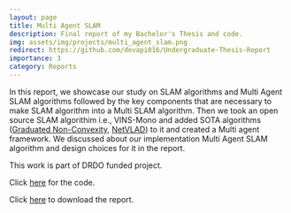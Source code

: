 ```yaml
---
layout: page
title: Multi Agent SLAM
description: Final report of my Bachelor's Thesis and code.
img: assets/img/projects/multi_agent_slam.png
redirect: https://github.com/devapi016/Undergraduate-Thesis-Report
importance: 3
category: Reports
---
```


In this report, we showcase our study on SLAM algorithms and Multi Agent SLAM algorithms followed by the key components that are necessary to make SLAM algorithm into a Multi SLAM algorithm. Then we took an open source SLAM algorithim i.e., VINS-Mono and added SOTA algorithms ([Graduated Non-Convexity](https://arxiv.org/abs/1909.08605), [NetVLAD](https://arxiv.org/abs/1511.07247)) to it and created a Multi agent framework. We discussed about our implementation Multi Agent SLAM algorithm and design choices for it in the report. 

This work is part of DRDO funded project.  

Click [here](https://github.com/devapi016/VINS-Mono-GTSAM) for the code.

Click [here](../assets/pdf/ENDSEMESTER_THESIS_REPORT.pdf) to download the report.